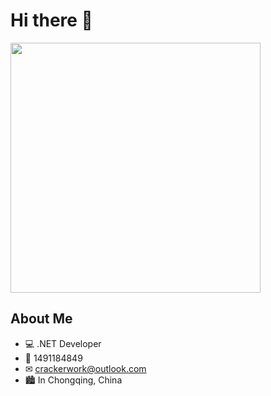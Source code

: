 # Hi there 👋

<img align="center" width="400" src="https://github-readme-stats.vercel.app/api?username=hedonghua&theme=transparent&include_all_commits=true&show_icons=true&hide_border=true" />

## About Me

- 💻 .NET Developer
- 🐧 1491184849
- ✉︎ crackerwork@outlook.com
- 🏙 In Chongqing, China
